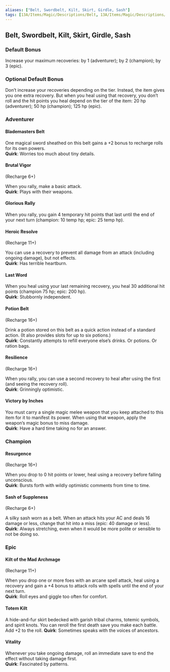 ```yaml
---
aliases: ["Belt, Swordbelt, Kilt, Skirt, Girdle, Sash"]
tags: [13A/Items/Magic/Descriptions/Belt, 13A/Items/Magic/Descriptions/Swordbelt, 13A/Items/Magic/Descriptions/Kilt, 13A/Items/Magic/Descriptions/Skirt, 13A/Items/Magic/Descriptions/Girdle, 13A/Items/Magic/Descriptions/Sash]
---
```


## Belt, Swordbelt, Kilt, Skirt, Girdle, Sash

### Default Bonus

Increase your maximum recoveries: by 1 (adventurer); by 2 (champion); by 3 (epic).

### Optional Default Bonus

Don’t increase your recoveries depending on the tier. Instead, the item gives you one extra recovery. But when you heal using that recovery, you don’t roll and the hit points you heal depend on the tier of the item: 20 hp (adventurer); 50 hp (champion); 125 hp (epic).

### Adventurer

#### Blademasters Belt

One magical sword sheathed on this belt gains a +2 bonus to recharge rolls for its own powers.  
**Quirk**: Worries too much about tiny details.

#### Brutal Vigor

(Recharge 6+)

When you rally, make a basic attack.  
**Quirk**: Plays with their weapons.

#### Glorious Rally

When you rally, you gain 4 temporary hit points that last until the end of your next turn (champion: 10 temp hp; epic: 25 temp hp).

#### Heroic Resolve

(Recharge 11+)

You can use a recovery to prevent all damage from an attack (including ongoing damage), but not effects.  
**Quirk**: Has terrible heartburn.

#### Last Word

When you heal using your last remaining recovery, you heal 30 additional hit points (champion 75 hp; epic: 200 hp).  
**Quirk**: Stubbornly independent.

#### Potion Belt

(Recharge 16+)

Drink a potion stored on this belt as a quick action instead of a standard action. (It also provides slots for up to six potions.)  
**Quirk**: Constantly attempts to refill everyone else’s drinks. Or potions. Or ration bags.

#### Resilience

(Recharge 16+)

When you rally, you can use a second recovery to heal after using the first (and seeing the recovery roll).  
**Quirk**: Grinningly optimistic.

#### Victory by Inches

You must carry a single magic melee weapon that you keep attached to this item for it to manifest its power. When using that weapon, apply the weapon’s magic bonus to miss damage.  
**Quirk**: Have a hard time taking no for an answer.

### Champion

#### Resurgence

(Recharge 16+)

When you drop to 0 hit points or lower, heal using a recovery before falling unconscious.  
**Quirk**: Bursts forth with wildly optimistic comments from time to time.

#### Sash of Suppleness

(Recharge 6+)

A silky sash worn as a belt. When an attack hits your AC and deals 16 damage or less, change that hit into a miss (epic: 40 damage or less).  
**Quirk**: Always stretching, even when it would be more polite or sensible to not be doing so.

### Epic

#### Kilt of the Mad Archmage

(Recharge 11+)

When you drop one or more foes with an arcane spell attack, heal using a recovery and gain a +4 bonus to attack rolls with spells until the end of your next turn.  
**Quirk**: Roll eyes and giggle too often for comfort.

#### Totem Kilt

A hide-and-fur skirt bedecked with garish tribal charms, totemic symbols, and spirit knots. You can reroll the first death save you make each battle. Add +2 to the roll. **Quirk**: Sometimes speaks with the voices of ancestors.

#### Vitality

Whenever you take ongoing damage, roll an immediate save to end the effect without taking damage first.  
**Quirk**: Fascinated by patterns.
